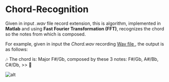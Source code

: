 # Chord-Recognition

Given in input *.wav* file record extension, this is algorithm, implemented in **Matlab** and using **Fast Fourier Transformation (FFT)**, recognizes the chord so the notes from which is composed.

For example, given in input the *Chord.wav* recording [Wav file ](Chord-Recognition/chord-recognition.m), the output is as follows:

:notes: The chord is: Major F#/Gb, composed by these 3 notes: F#/Gb, A#/Bb, C#/Db, >> :guitar:

![alt](/Users/alfonsodamelio/Desktop/matlab.jpg)
